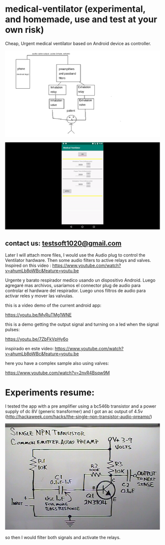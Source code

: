 # medical-ventilator (experimental, and homemade, use and test at your own risk)
Cheap, Urgent medical ventilator based on Android device as controller.

![](readme_img/ventilator_diag.png)


![](readme_img/ventilator_app.gif)

## contact us: testsoft1020@gmail.com

Later I  will attach more files, I would use the Audio plug to control the Ventilator hardware.
Then some audio filters to active relays and valves.
Inspired on this video :
https://www.youtube.com/watch?v=ahumLb8pWBc&feature=youtu.be

Urgente y barato respirador medico usando un dispositivo Android.
Luego agregaré mas archivos, usaríamos el connector plug de audio para controlar el hardware del respirador.
Luego unos filtros de audio para activar reles y mover las valvulas.


this is a video demo of the current android app:

https://youtu.be/MyRuTMg1WNE

this is a demo getting the output signal and turning on  a led when the signal pulses:

https://youtu.be/7ZbFkVpHy6o


inspirado en este video:
https://www.youtube.com/watch?v=ahumLb8pWBc&feature=youtu.be

here you have a complex sample also using valves:

https://www.youtube.com/watch?v=2nvR4Bsqw9M



# Experiments resume:
I tested the app with a pre amplifier using a bc546b transistor and  a power supply of dc 8V (generic transformer) and I got an ac output of 4.5v (http://hackaweek.com/hacks/the-single-npn-transistor-audio-preamp/)

![](readme_img/transistor-preamp-schematic.jpg)


 so then I would filter both signals and activate the relays.




